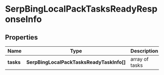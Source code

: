 # SerpBingLocalPackTasksReadyResponseInfo

## Properties

| Name | Type | Description | Notes |
|------------ | ------------- | ------------- | -------------|
**tasks** | **SerpBingLocalPackTasksReadyTaskInfo[]** | array of tasks |[optional]|